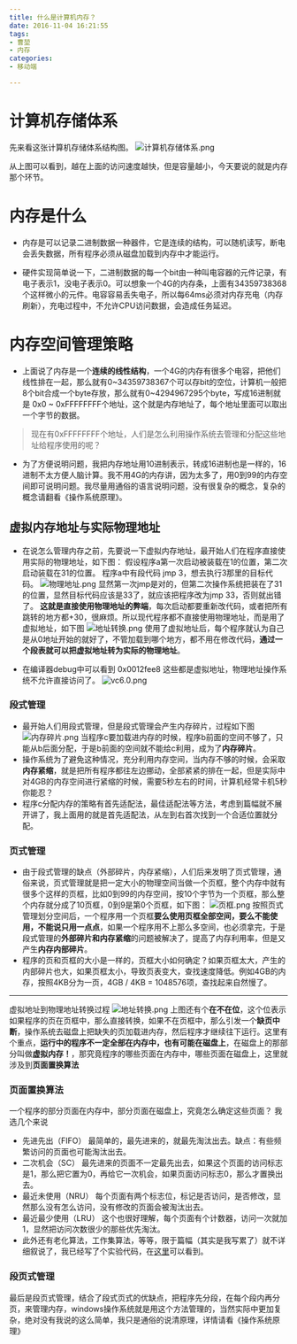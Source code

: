 ```yaml
---
title: 什么是计算机内存？
date: 2016-11-04 16:21:55
tags:
- 曹堃
- 内存
categories:
- 移动端

---
```


# 计算机存储体系
先来看这张计算机存储体系结构图。
![计算机存储体系.png](http://upload-images.jianshu.io/upload_images/2764502-3be9f5b75d63ac7f.png?imageMogr2/auto-orient/strip%7CimageView2/2/w/1240)

从上图可以看到，越在上面的访问速度越快，但是容量越小，今天要说的就是内存那个环节。

# 内存是什么
- 内存是可以记录二进制数据一种器件，它是连续的结构，可以随机读写，断电会丢失数据，所有程序必须从磁盘加载到内存中才能运行。

- 硬件实现简单说一下，二进制数据的每一个bit由一种叫电容器的元件记录，有电子表示1，没电子表示0。可以想象一个4G的内存条，上面有34359738368个这样微小的元件。电容容易丢失电子，所以每64ms必须对内存充电（内存刷新），充电过程中，不允许CPU访问数据，会造成任务延迟。

# 内存空间管理策略
- 上面说了内存是一个**连续的线性结构**，一个4G的内存有很多个电容，把他们线性排在一起，那么就有0~34359738367个可以存bit的空位，计算机一般把8个bit合成一个byte存放，那么就有0~4294967295个byte，写成16进制就是 0x0 ~ 0xFFFFFFFF个地址，这个就是内存地址了，每个地址里面可以取出一个字节的数据。

> 现在有0xFFFFFFFF个地址，人们是怎么利用操作系统去管理和分配这些地址给程序使用的呢？

- 为了方便说明问题，我把内存地址用10进制表示，转成16进制也是一样的，16进制不太方便人脑计算。我不用4G的内存讲，因为太多了，用0到99的内存空间即可说明问题。我尽量用通俗的语言说明问题，没有很复杂的概念，复杂的概念请翻看《操作系统原理》。

## 虚拟内存地址与实际物理地址
- 在说怎么管理内存之前，先要说一下虚拟内存地址，最开始人们在程序直接使用实际的物理地址，如下图：
假设程序a第一次启动被装载在1的位置，第二次启动装载在31的位置。
程序a中有段代码 jmp 3，想去执行3那里的目标代码。
![物理地址.png](http://upload-images.jianshu.io/upload_images/2764502-d1816a000ab1d8c1.png?imageMogr2/auto-orient/strip%7CimageView2/2/w/1240)
显然第一次jmp是对的，但第二次操作系统把装在了31的位置，显然目标代码应该是33了，就应该把程序改为jmp 33，否则就出错了。
**这就是直接使用物理地址的弊端**，每次启动都要重新改代码，或者把所有跳转的地方都+30，很麻烦。所以现代程序都不直接使用物理地址，而是用了虚拟地址，如下图
![地址转换.png](http://upload-images.jianshu.io/upload_images/2764502-6314d7554e7870ba.png?imageMogr2/auto-orient/strip%7CimageView2/2/w/1240)
使用了虚拟地址后，每个程序就认为自己是从0地址开始的就好了，不管加载到哪个地方，都不用在修改代码，**通过一个段表就可以把虚拟地址转为实际的物理地址**。

- 在编译器debug中可以看到 0x0012fee8 这些都是虚拟地址，物理地址操作系统不允许直接访问了。
![vc6.0.png](http://upload-images.jianshu.io/upload_images/2764502-6ff72ec281f886f1.png?imageMogr2/auto-orient/strip%7CimageView2/2/w/1240)

### 段式管理 
- 最开始人们用段式管理，但是段式管理会产生内存碎片，过程如下图
![内存碎片.png](http://upload-images.jianshu.io/upload_images/2764502-eed8719f933779fb.png?imageMogr2/auto-orient/strip%7CimageView2/2/w/1240)
当程序c要加载进内存的时候，程序b前面的空间不够了，只能从b后面分配，于是b前面的空间就不能给c利用，成为了**内存碎片**。
- 操作系统为了避免这种情况，充分利用内存空间，当内存不够的时候，会采取**内存紧缩**，就是把所有程序都往左边挪动，全部紧紧的排在一起，但是实际中对4GB的内存空间进行紧缩的时候，需要5秒左右的时间，计算机经常卡机5秒你能忍？
- 程序c分配内存的策略有首先适配法，最佳适配法等方法，考虑到篇幅就不展开讲了，我上面用的就是首先适配法，从左到右首次找到一个合适位置就分配。

### 页式管理
- 由于段式管理的缺点（外部碎片，内存紧缩），人们后来发明了页式管理，通俗来说，页式管理就是把一定大小的物理空间当做一个页框，整个内存中就有很多个这样的页框，比如0到99的内存空间，按10个字节为一个页框，那么整个内存就分成了10页框，0到9是第0个页框，如下图：
![页框.png](http://upload-images.jianshu.io/upload_images/2764502-4b7e0ebddaf9e75e.png?imageMogr2/auto-orient/strip%7CimageView2/2/w/1240)
按照页式管理划分空间后，一个程序用一个页框**要么使用页框全部空间，要么不能使用，不能说只用一点点**，如果一个程序用不上那么多空间，也必须拿完，于是段式管理的**外部碎片和内存紧缩**的问题被解决了，提高了内存利用率，但是又产生**内存内部碎片**。
- 程序的页和页框的大小是一样的，页框大小如何确定？如果页框太大，产生的内部碎片也大，如果页框太小，导致页表变大，查找速度降低。例如4GB的内存，按照4KB分为一页，4GB / 4KB = 1048576项，查找起来自然慢了。

***
虚拟地址到物理地址转换过程
![地址转换.png](http://upload-images.jianshu.io/upload_images/2764502-47d5a3076709b55d.png?imageMogr2/auto-orient/strip%7CimageView2/2/w/1240)
上图还有个**在不在位**，这个位表示如果程序的页在页框中，那么直接转换，如果不在页框中，那么引发一个**缺页中断**，操作系统去磁盘上把缺失的页加载进内存，然后程序才继续往下运行。这里有个重点，**运行中的程序不一定全部在内存中，也有可能在磁盘上**，在磁盘上的那部分叫做**虚拟内存！**，那究竟程序的哪些页面在内存中，哪些页面在磁盘上，这里就涉及到**页面置换算法**

### 页面置换算法
一个程序的部分页面在内存中，部分页面在磁盘上，究竟怎么确定这些页面？
我选几个来说
- 先进先出（FIFO）
最简单的，最先进来的，就最先淘汰出去。缺点：有些频繁访问的页面也可能淘汰出去。
- 二次机会（SC）
最先进来的页面不一定最先出去，如果这个页面的访问标志是1，那么把它置为0，再给它一次机会，如果页面访问标志0，那么才置换出去。
- 最近未使用（NRU）
每个页面有两个标志位，标记是否访问，是否修改，显然那么没有怎么访问，没有修改的页面会被淘汰出去。
- 最近最少使用（LRU）
这个也很好理解，每个页面有个计数器，访问一次就加1，显然把访问次数很少的那些优先淘汰。
- 此外还有老化算法，工作集算法，等等，限于篇幅（其实是我写累了）就不详细叙说了，我已经写了个实验代码，在[这里](https://github.com/hehe520/Data-structure-and-algorithm/tree/master/%E6%93%8D%E4%BD%9C%E7%B3%BB%E7%BB%9F%E7%9B%B8%E5%85%B3%E7%AE%97%E6%B3%95/%E8%BF%9B%E7%A8%8B%E8%B0%83%E5%BA%A6%E5%92%8C%E9%A1%B5%E9%9D%A2%E7%BD%AE%E6%8D%A2%E7%AE%97%E6%B3%95)可以看到。

### 段页式管理
最后是段页式管理，结合了段式页式的优缺点，把程序先分段，在每个段内再分页，来管理内存，windows操作系统就是用这个方法管理的，当然实际中更加复杂，绝对没有我说的这么简单，我只是通俗的说清原理，详情请看《操作系统原理》